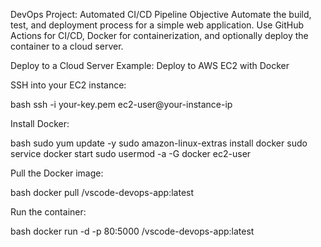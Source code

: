 DevOps Project: Automated CI/CD Pipeline
Objective
Automate the build, test, and deployment process for a simple web application.
Use GitHub Actions for CI/CD, Docker for containerization, and optionally deploy the container to a cloud server.



Deploy to a Cloud Server
Example: Deploy to AWS EC2 with Docker

SSH into your EC2 instance:

bash
ssh -i your-key.pem ec2-user@your-instance-ip

Install Docker:

bash
sudo yum update -y
sudo amazon-linux-extras install docker
sudo service docker start
sudo usermod -a -G docker ec2-user


Pull the Docker image:

bash
docker pull <your-dockerhub-username>/vscode-devops-app:latest


Run the container:


bash
docker run -d -p 80:5000 <your-dockerhub-username>/vscode-devops-app:latest